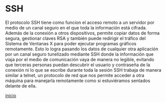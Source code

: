 # SSH
El protocolo SSH tiene como funcion el acceso remoto a un servidor por medio de un canal seguro en el que toda la información está cifrada. Además de la conexión a otros dispositivos, permite copiar datos de forma segura, gestionar claves RSA y también puede redirigir el tráfico del Sistema de Ventanas X para poder ejecutar programas gráficos remotamente.
Esto lo logra pasando los datos de cualquier otra aplicación por un canal seguro tunelizado mediante SSH donde la información que viaja por el medio de comunicación vaya de manera no legible, evitando que terceras personas puedan descubrir el usuario y contraseña de la conexión ni lo que se escribe durante toda la sesión
SSH trabaja de manera similar a telnet, un protocolo de red que nos permite acceder a otra máquina para manejarla remotamente como si estuviéramos sentados delante de ella.

[inicio](README.md)
